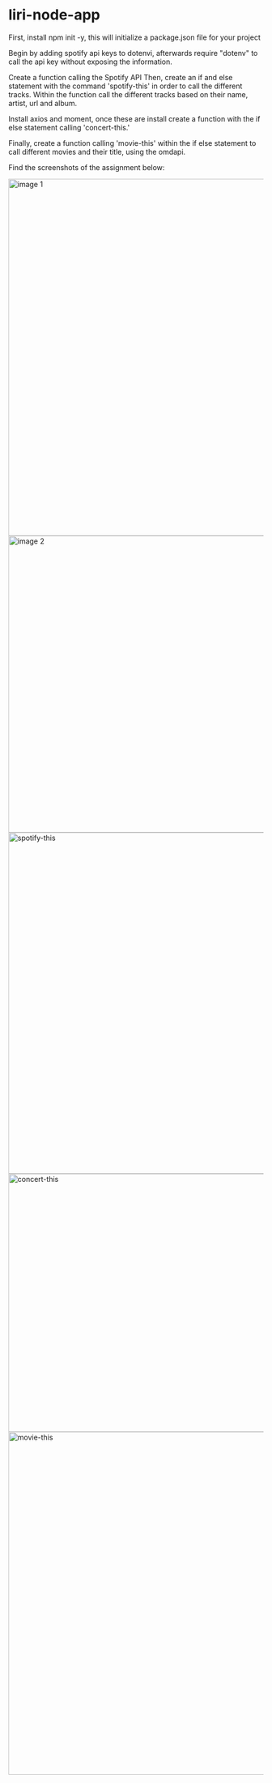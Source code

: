 # liri-node-app
First, install npm init -y, this will initialize a package.json file for your project

Begin by adding spotify api keys to dotenvi, afterwards require "dotenv" to call the api key without exposing the information. 

Create a function calling the Spotify API 
Then, create an if and else statement with the command 'spotify-this' in order to call the different tracks. 
Within the function call the different tracks based on their name, artist, url and album. 

Install axios and moment, once these are install create a function  with the if else statement calling 'concert-this.'

Finally, create a function calling 'movie-this' within the if else statement to call different movies and their title, using the omdapi. 

Find the screenshots of the assignment below:

<img width="705" alt="image 1" src="https://user-images.githubusercontent.com/44793792/53192378-4fd5ce00-35dc-11e9-88fc-98ca76c3380a.PNG">

<img width="586" alt="image 2" src="https://user-images.githubusercontent.com/44793792/53192404-60864400-35dc-11e9-9c90-092fce83f0e4.PNG">

<img width="674" alt="spotify-this" src="https://user-images.githubusercontent.com/44793792/53192429-70058d00-35dc-11e9-944d-5a227ef9b2be.PNG">


<img width="510" alt="concert-this" src="https://user-images.githubusercontent.com/44793792/53192300-2026c600-35dc-11e9-9291-4d097f66d4b2.PNG">

<img width="677" alt="movie-this" src="https://user-images.githubusercontent.com/44793792/53192421-6845e880-35dc-11e9-8e35-25cad789897e.PNG">



